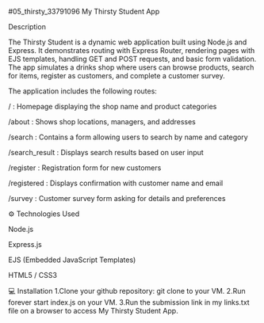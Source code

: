 #05_thirsty_33791096
My Thirsty Student App

Description

The Thirsty Student is a dynamic web application built using Node.js and Express.
It demonstrates routing with Express Router, rendering pages with EJS templates, handling GET and POST requests, and basic form validation.
The app simulates a drinks shop where users can browse products, search for items, register as customers, and complete a customer survey.

The application includes the following routes:

/ : Homepage displaying the shop name and product categories

/about : Shows shop locations, managers, and addresses

/search : Contains a form allowing users to search by name and category

/search_result : Displays search results based on user input

/register : Registration form for new customers

/registered : Displays confirmation with customer name and email

/survey : Customer survey form asking for details and preferences


⚙️ Technologies Used

Node.js

Express.js

EJS (Embedded JavaScript Templates)

HTML5 / CSS3

💻 Installation
1.Clone your github repository: git clone <your-repository-link> to your VM. 2.Run forever start index.js on your VM. 3.Run the submission link in my links.txt file on a browser to access My Thirsty Student App.
